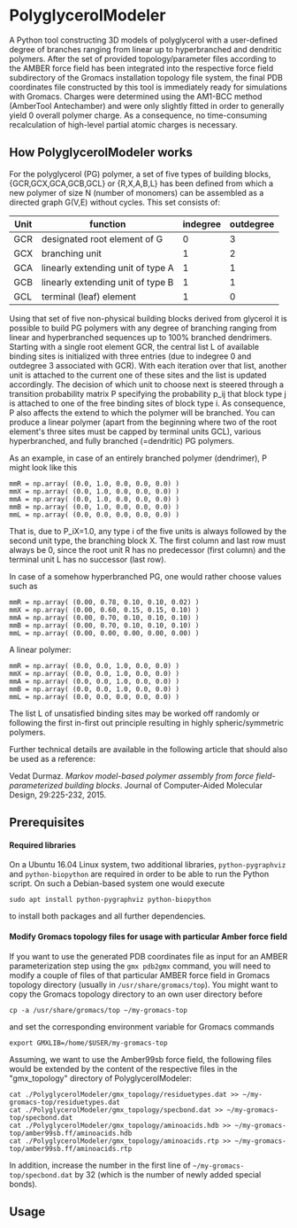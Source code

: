 # PolyglycerolModeler

A Python tool constructing 3D models of polyglycerol with a user-defined degree of branches ranging from linear up to hyperbranched and dendritic polymers. After the set of provided topology/parameter files according to the AMBER force field has been integrated into the respective force field subdirectory of the Gromacs installation topology file system, the final PDB coordinates file constructed by this tool is immediately ready for simulations with Gromacs. Charges were determined using the AM1-BCC method (AmberTool Antechamber) and were only slightly fitted in order to generally yield 0 overall polymer charge. As a consequence, no time-consuming recalculation of high-level partial atomic charges is necessary.


How PolyglycerolModeler works
-----------------------------

For the polyglycerol (PG) polymer, a set of five types of building blocks, {GCR,GCX,GCA,GCB,GCL} or {R,X,A,B,L}  has been defined from which a new polymer of size N (number of monomers) can be assembled as a directed graph G(V,E) without cycles. This set consists of:

|Unit| function                          | indegree | outdegree |
|----|-----------------------------------|----------|-----------|
|GCR | designated root element of G      | 0        | 3         |
|GCX | branching unit                    | 1        | 2         |
|GCA | linearly extending unit of type A | 1        | 1         |
|GCB | linearly extending unit of type B | 1        | 1         |
|GCL | terminal (leaf) element           | 1        | 0         |

Using that set of five non-physical building blocks derived from glycerol it is possible to build PG polymers with any degree of branching ranging from linear and hyperbranched sequences up to 100% branched dendrimers. Starting with a single root element GCR, the central list L of available binding sites is initialized with three entries (due to indegree 0 and outdegree 3 associated with GCR). With each iteration over that list, another unit is attached to the current one of these sites and the list is updated accordingly. The decision of which unit to choose next is steered through a transition probability matrix P specifying the probability p_ij that block type j is attached to one of the free binding sites of block type i. As consequence, P also affects the extend to which the polymer will be branched. You can produce a linear polymer (apart from the beginning where two of the root element's three sites must be capped by terminal units GCL), various hyperbranched, and fully branched (=dendritic) PG polymers.

As an example, in case of an entirely branched polymer (dendrimer), P might look like this

`mmR = np.array( (0.0, 1.0, 0.0, 0.0, 0.0) )`<br />
`mmX = np.array( (0.0, 1.0, 0.0, 0.0, 0.0) )`<br />
`mmA = np.array( (0.0, 1.0, 0.0, 0.0, 0.0) )`<br />
`mmB = np.array( (0.0, 1.0, 0.0, 0.0, 0.0) )`<br />
`mmL = np.array( (0.0, 0.0, 0.0, 0.0, 0.0) )`<br />

That is, due to P_iX=1.0, any type i of the five units is always followed by the second unit type, the branching block X. The first column and last row must always be 0, since the root unit R has no predecessor (first column) and the terminal unit L has no successor (last row).

In case of a somehow hyperbranched PG, one would rather choose values such as

`mmR = np.array( (0.00, 0.78, 0.10, 0.10, 0.02) )`<br />
`mmX = np.array( (0.00, 0.60, 0.15, 0.15, 0.10) )`<br />
`mmA = np.array( (0.00, 0.70, 0.10, 0.10, 0.10) )`<br />
`mmB = np.array( (0.00, 0.70, 0.10, 0.10, 0.10) )`<br />
`mmL = np.array( (0.00, 0.00, 0.00, 0.00, 0.00) )`<br />

A linear polymer:

`mmR = np.array( (0.0, 0.0, 1.0, 0.0, 0.0) )`<br />
`mmX = np.array( (0.0, 0.0, 1.0, 0.0, 0.0) )`<br />
`mmA = np.array( (0.0, 0.0, 1.0, 0.0, 0.0) )`<br />
`mmB = np.array( (0.0, 0.0, 1.0, 0.0, 0.0) )`<br />
`mmL = np.array( (0.0, 0.0, 0.0, 0.0, 0.0) )`<br />

The list L of unsatisfied binding sites may be worked off randomly or following the first in-first out principle resulting in highly spheric/symmetric polymers.

Further technical details are available in the following article that should also be used as a reference:

Vedat Durmaz. *Markov model-based polymer assembly from force field-parameterized building blocks*. Journal of Computer-Aided Molecular Design, 29:225-232, 2015.



Prerequisites
-------------

#### Required libraries

On a Ubuntu 16.04 Linux system, two additional libraries, `python-pygraphviz` and `python-biopython` are required in order to be able to run the Python script. On such a Debian-based system one would execute

`sudo apt install python-pygraphviz python-biopython`

to install both packages and all further dependencies.


#### Modify Gromacs topology files for usage with particular Amber force field

If you want to use the generated PDB coordinates file as input for an AMBER parameterization step using the `gmx pdb2gmx` command, you will need to modify a couple of files of that particular AMBER force field in Gromacs topology directory (usually in `/usr/share/gromacs/top`). You might want to copy the Gromacs topology directory to an own user directory before

`cp -a /usr/share/gromacs/top ~/my-gromacs-top`

and set the corresponding environment variable for Gromacs commands

`export GMXLIB=/home/$USER/my-gromacs-top`

Assuming, we want to use the Amber99sb force field, the following files would be extended by the content of the respective files in the "gmx_topology" directory of PolyglycerolModeler:

`cat ./PolyglycerolModeler/gmx_topology/residuetypes.dat >> ~/my-gromacs-top/residuetypes.dat`<br />
`cat ./PolyglycerolModeler/gmx_topology/specbond.dat >> ~/my-gromacs-top/specbond.dat`<br />
`cat ./PolyglycerolModeler/gmx_topology/aminoacids.hdb >> ~/my-gromacs-top/amber99sb.ff/aminoacids.hdb`<br />
`cat ./PolyglycerolModeler/gmx_topology/aminoacids.rtp >> ~/my-gromacs-top/amber99sb.ff/aminoacids.rtp`<br />

In addition, increase the number in the first line of `~/my-gromacs-top/specbond.dat` by 32 (which is the number of newly added special bonds).




Usage
-----

